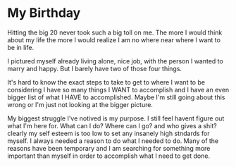 <h1> My Birthday </h1>

<p> Hitting the big 20 never took such a big toll on me. The more I would think about my life the more I would realize I am no where near where I want to be in life.</p>

<p> I pictured myself already living alone, nice job, with the person I wanted to marry and happy. But I barely have two of those four things.</p>

<p>It's hard to know the exact steps to take to get to where I want to be considering I have so many things I WANT to accomplish and I have an even bigger list of what I HAVE to accomplished. Maybe I'm still going about this wrong or I'm just not looking at the bigger picture.</p>

<p> My biggest struggle I've notived is my purpose. I still feel havent figure out what I'm here for. What can I do? Where can I go? and who gives a shit? clearly my self esteem is too low to set any insanely high stndards for myself. I always needed a reason to do what I needed to do. Many of the reasons have been temporary and I am searching for something more important than myself in order to accomplish what I need to get done.</p>


